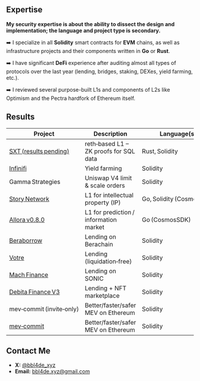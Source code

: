 ## Expertise

**My security expertise is about the ability to dissect the design and implementation; the language and project type is secondary.**

➡️ I specialize in all **Solidity** smart contracts for **EVM** chains, as well as infrastructure projects and their components written in **Go** or **Rust**.

➡️ I have significant **DeFi** experience after auditing almost all types of protocols over the last year (lending, bridges, staking, DEXes, yield farming, etc.).

➡️ I reviewed several purpose-built L1s and components of L2s like Optimism and the Pectra hardfork of Ethereum itself.


## Results

| Project | Description | Language(s) | Leaderboard |
|---|---|---|---|
| [SXT (results pending)](https://cantina.xyz/competitions/3cc30b66-1cba-4044-968f-a0817cd7bf83) | reth‑based L1 – ZK proofs for SQL data | Rust, Solidity | Pending |
| [Infinifi](https://cantina.xyz/competitions/2ac7f906-1661-47eb-bfd6-519f5db0d36b/leaderboard) | Yield farming | Solidity | 3rd 🥉|
| Gamma Strategies | Uniswap V4 limit & scale orders | Solidity | Judge |
| [Story Network](https://cantina.xyz/competitions/0561defa-eeb2-4a74-8884-5d7a873afa58/leaderboard) | L1 for intellectual property (IP) | Go, Solidity (CosmosSDK) | 14th · \$27 k win |
| [Allora v0.8.0](https://audits.sherlock.xyz/contests/728/leaderboard) | L1 for prediction / information market | Go (CosmosSDK) | 11th |
| [Beraborrow](https://audits.sherlock.xyz/contests/741/leaderboard) | Lending on Berachain | Solidity | 7th |
| [Votre](https://cantina.xyz/competitions/050711ca-a6d1-4fdd-9f94-3816233c1bd5/leaderboard) | Lending (liquidation‑free) | Solidity | 7th |
| [Mach Finance](https://audits.sherlock.xyz/contests/727/leaderboard) | Lending on SONIC | Solidity | 1st 🥇|
| [Debita Finance V3](https://audits.sherlock.xyz/contests/627/leaderboard) | Lending + NFT marketplace | Solidity | 6th |
| mev‑commit (invite‑only) | Better/faster/safer MEV on Ethereum | Solidity | 6th |
| [mev‑commit](https://cantina.xyz/competitions/4ee8716d-3e0e-4f59-b90d-aa56bf3b484c/leaderboard) | Better/faster/safer MEV on Ethereum | Solidity | 21st |

## Contact Me

- **X:** [@bbl4de_xyz](https://x.com/bbl4de_xyz)  
- **Email:** bbl4de.xyz@gmail.com
